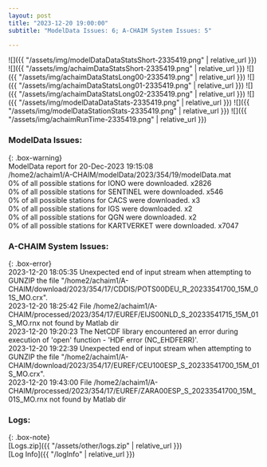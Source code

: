 ```yaml
---
layout: post
title: "2023-12-20 19:00:00"
subtitle: "ModelData Issues: 6; A-CHAIM System Issues: 5"

---
```


![]({{ "/assets/img/modelDataDataStatsShort-2335419.png" | relative_url }})
![]({{ "/assets/img/achaimDataStatsShort-2335419.png" | relative_url }})
![]({{ "/assets/img/achaimDataStatsLong00-2335419.png" | relative_url }})
![]({{ "/assets/img/achaimDataStatsLong01-2335419.png" | relative_url }})
![]({{ "/assets/img/achaimDataStatsLong02-2335419.png" | relative_url }})
![]({{ "/assets/img/modelDataDataStats-2335419.png" | relative_url }})
![]({{ "/assets/img/modelDataStationStats-2335419.png" | relative_url }})
![]({{ "/assets/img/achaimRunTime-2335419.png" | relative_url }})


### ModelData Issues:  
  
{: .box-warning}  
 ModelData report for 20-Dec-2023 19:15:08   
 /home2/achaim1/A-CHAIM/modelData/2023/354/19/modelData.mat   
 0% of all possible stations for IONO were downloaded. x2826   
 0% of all possible stations for SENTINEL were downloaded. x546   
 0% of all possible stations for CACS were downloaded. x3   
 0% of all possible stations for IGS were downloaded. x2   
 0% of all possible stations for QGN were downloaded. x2   
 0% of all possible stations for KARTVERKET were downloaded. x7047   
  
### A-CHAIM System Issues:  
  
{: .box-error}  
2023-12-20 18:05:35 Unexpected end of input stream when attempting to GUNZIP the file "/home2/achaim1/A-CHAIM/download/2023/354/17/CDDIS/POTS00DEU_R_20233541700_15M_01S_MO.crx".  
2023-12-20 18:25:42 File /home2/achaim1/A-CHAIM/processed/2023/354/17/EUREF/EIJS00NLD_S_20233541715_15M_01S_MO.rnx not found by Matlab dir  
2023-12-20 19:20:23 The NetCDF library encountered an error during execution of 'open' function - 'HDF error (NC_EHDFERR)'.  
2023-12-20 19:22:39 Unexpected end of input stream when attempting to GUNZIP the file "/home2/achaim1/A-CHAIM/download/2023/354/17/EUREF/CEU100ESP_S_20233541700_15M_01S_MO.crx".  
2023-12-20 19:43:00 File /home2/achaim1/A-CHAIM/processed/2023/354/17/EUREF/ZARA00ESP_S_20233541700_15M_01S_MO.rnx not found by Matlab dir  

### Logs:  
  
{: .box-note}  
[Logs.zip]({{ "/assets/other/logs.zip" | relative_url }})  
[Log Info]({{ "/logInfo" | relative_url }})  
